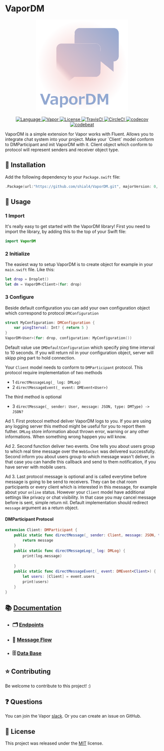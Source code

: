 # VaporDM

<p align="center">
    <img src="docs/logo.png" width="300" max-width="50%" alt="VaporDM" />
</p>
<p align="center">
    <a href="http://swift.org">
        <img src="https://img.shields.io/badge/Swift-3.1-brightgreen.svg" alt="Language" />
    </a>
    <a href="https://github.com/vapor/vapor">
        <img src="https://img.shields.io/badge/Vapor-1.0-green.svg" alt="Vapor" />
    </a>
    <a href="https://raw.githubusercontent.com/shial4/VaporDM/master/license">
        <img src="https://img.shields.io/badge/license-MIT-blue.svg" alt="License" />
    </a>
    <a href="https://travis-ci.org/shial4/VaporDM">
        <img src="https://travis-ci.org/shial4/VaporDM.svg?branch=master" alt="TravisCI" />
    </a>
    <a href="https://circleci.com/gh/shial4/VaporDM">
        <img src="https://circleci.com/gh/shial4/VaporDM.svg?style=svg" alt="CircleCI" />
    </a>
    <a href="https://codecov.io/gh/shial4/VaporDM">
        <img src="https://codecov.io/gh/shial4/VaporDM/branch/master/graph/badge.svg" alt="codecov" />
    </a>
    <a href="https://codebeat.co/projects/github-com-shial4-vapordm-master">
        <img src="https://codebeat.co/badges/b123d7a2-048e-435d-8e59-25b9c0a61aca" alt="codebeat" />
    </a>
</p>
VaporDM is a simple extension for Vapor works with Fluent. Allows you to integrate chat system into your project. Make your `Client` model conform to DMParticipant and init VaporDM with it. Client object which conform to protocol will represent senders and receiver object type. 

## 🔧 Installation

Add the following dependency to your `Package.swift` file:
```swift
.Package(url:"https://github.com/shial4/VaporDM.git", majorVersion: 0, minor: 1)
```

## 💊 Usage

### 1 Import

It's really easy to get started with the VaporDM library! First you need to import the library, by adding this to the top of your Swift file:
```swift
import VaporDM
```

### 2 Initialize

The easiest way to setup VaporDM is to create object for example in your `main.swift` file. Like this:
```swift
let drop = Droplet()
let dm = VaporDM<Client>(for: drop)
```

### 3 Configure

Beside default configuration you can add your own configuration object which correspond to protocol `DMConfiguration`
```swift
struct MyConfiguration: DMConfiguration {
    var pingIterval: Int? { return 5 }
}
VaporDM<User>(for: drop, configuration: MyConfiguration())
```
Default value use `DMDefaultConfiguration` which specify ping time interval to 10 seconds. If you will return nil in your configuration object, server will skipp ping part to hold connection.

Your `Client` model needs to conform to `DMParticipant` protocol. This protocol require implementation of two methods
- 1 `directMessageLog(_ log: DMLog)` 
- 2 `directMessageEvent(_ event: DMEvent<User>)`

The third method is optional
- 3 `directMessage(_ sender: User, message: JSON, type: DMType) -> JSON?` 

Ad 1. First protocol method deliver VaporDM logs to you. If you are using any logging server this method might be useful for you to report them futher. `DMLog` store information about thrown error, warning or any other informations. When something wrong happen you will know.

Ad 2. Second function deliver two events. One tells you about users group to which real time message over the `WebSocket` was delivered successfully. Second inform you about users group to which message wasn't deliver, in that case you can handle this callback and send to them notification, if you have server with mobile users. 

Ad 3. Last protocol message is optional and is called everytime before message is going to be send to receivers. They can be chat room participants or every client which is interested in this message, for example about your `online` status. However your `Client` model have additional settings like privacy or chat visibility. In that case you may cancel message before is sent, simple return nil. Default implementation should redirect `message` argument as a return object.

#### DMParticipant Protocol
```swift
extension Client: DMParticipant {
    public static func directMessage(_ sender: Client, message: JSON, type: DMType) -> JSON? {
        return message
    }
    public static func directMessageLog(_ log: DMLog) {
        print(log.message)
        
    }
    public static func directMessageEvent(_ event: DMEvent<Client>) {
        let users: [Client] = event.users
        print(users)
    }
}
```

## 📚 [Documentation](https://shial4.github.io/VaporDM)
* ### 🗂 [Endpoints](https://shial4.github.io/VaporDM/Classes/DMController.html)
* ### 💬 [Message Flow](https://shial4.github.io/VaporDM/Protocols/DMParticipant.html)
* ### 🗄 [Data Base](https://shial4.github.io/VaporDM/Classes.html)

## ⭐ Contributing

Be welcome to contribute to this project! :)

## ❓ Questions

You can join the Vapor [slack](http://vapor.team). Or you can create an issue on GitHub.

## 📝 License

This project was released under the [MIT](license) license.
